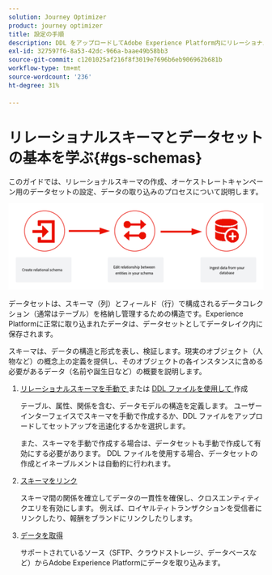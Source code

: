 ```yaml
---
solution: Journey Optimizer
product: journey optimizer
title: 設定の手順
description: DDL をアップロードしてAdobe Experience Platform内にリレーショナルスキーマを作成する方法を説明します
exl-id: 327597f6-8a53-42dc-966a-baae49b58bb3
source-git-commit: c1201025af216f8f3019e7696b6eb906962b681b
workflow-type: tm+mt
source-wordcount: '236'
ht-degree: 31%

---
```



# リレーショナルスキーマとデータセットの基本を学ぶ{#gs-schemas}

このガイドでは、リレーショナルスキーマの作成、オーケストレートキャンペーン用のデータセットの設定、データの取り込みのプロセスについて説明します。

![](assets/do-not-localize/schema_admin.png)

データセットは、スキーマ（列）とフィールド（行）で構成されるデータコレクション（通常はテーブル）を格納し管理するための構造です。Experience Platformに正常に取り込まれたデータは、データセットとしてデータレイク内に保存されます。

スキーマは、データの構造と形式を表し、検証します。現実のオブジェクト（人物など）の概念上の定義を提供し、そのオブジェクトの各インスタンスに含める必要があるデータ（名前や誕生日など）の概要を説明します。


1. [ リレーショナルスキーマを手動で ](manual-schema.md) または [DDL ファイルを使用して ](file-upload-schema.md) 作成

   テーブル、属性、関係を含む、データモデルの構造を定義します。 ユーザーインターフェイスでスキーマを手動で作成するか、DDL ファイルをアップロードしてセットアップを迅速化するかを選択します。

   また、スキーマを手動で作成する場合は、データセットも手動で作成して有効にする必要があります。 DDL ファイルを使用する場合、データセットの作成とイネーブルメントは自動的に行われます。

1. [スキーマをリンク](file-upload-schema.md)

   スキーマ間の関係を確立してデータの一貫性を確保し、クロスエンティティクエリを有効にします。 例えば、ロイヤルティトランザクションを受信者にリンクしたり、報酬をブランドにリンクしたりします。

1. [データを取得](ingest-data.md)

   サポートされているソース（SFTP、クラウドストレージ、データベースなど）からAdobe Experience Platformにデータを取り込みます。

